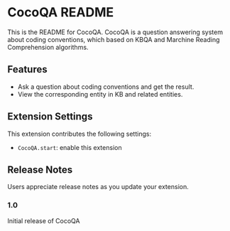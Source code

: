 # CocoQA README

This is the README for CocoQA. CocoQA is a question answering system about coding conventions, which based on KBQA and Marchine Reading Comprehension algorithms.

## Features

* Ask a question about coding conventions and get the result.
* View the corresponding entity in KB and related entities.

## Extension Settings

This extension contributes the following settings:

* `CocoQA.start`: enable this extension

## Release Notes

Users appreciate release notes as you update your extension.

### 1.0

Initial release of CocoQA


